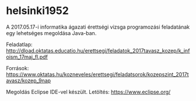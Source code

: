 # helsinki1952

A 2017.05.17-i informatika ágazati érettségi vizsga programozási feladatának egy lehetséges megoldása Java-ban.

Feladatlap:
http://dload.oktatas.educatio.hu/erettsegi/feladatok_2017tavasz_kozep/k_infoism_17maj_fl.pdf

Források:
https://www.oktatas.hu/kozneveles/erettsegi/feladatsorok/kozepszint_2017tavasz/kozep_9nap

Megoldás Eclipse IDE-vel készült. Letöltés: https://www.eclipse.org/
